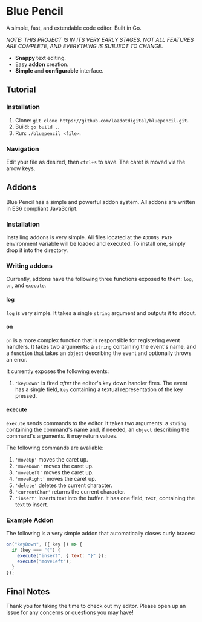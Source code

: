 # Blue Pencil

A simple, fast, and extendable code editor. Built in Go.

_NOTE: THIS PROJECT IS IN ITS VERY EARLY STAGES. NOT ALL FEATURES ARE COMPLETE, AND EVERYTHING IS SUBJECT TO CHANGE._

- **Snappy** text editing.
- Easy **addon** creation.
- **Simple** and **configurable** interface.

## Tutorial

### Installation

1. Clone: `git clone https://github.com/lazdotdigital/bluepencil.git`.
2. Build: `go build .`.
3. Run: `./bluepencil <file>`.

### Navigation

Edit your file as desired, then `ctrl+s` to save. The caret is moved via the arrow keys.

## Addons

Blue Pencil has a simple and powerful addon system. All addons are written in ES6 compliant JavaScript.

### Installation

Installing addons is very simple. All files located at the `ADDONS_PATH` environment variable will be loaded and executed. To install one, simply drop it into the directory.

### Writing addons

Currently, addons have the following three functions exposed to them: `log`, `on`, and `execute`.

#### log

`log` is very simple. It takes a single `string` argument and outputs it to stdout.

#### on

`on` is a more complex function that is responsible for registering event handlers. It takes two arguments: a `string` containing the event's name, and a `function` that takes an `object` describing the event and optionally throws an error.

It currently exposes the following events:

1. `'keyDown'` is fired _after_ the editor's key down handler fires. The event has a single field, `key` containing a textual representation of the key pressed.

#### execute

`execute` sends commands to the editor. It takes two arguments: a `string` containing the command's name and, if needed, an `object` describing the command's arguments. It may return values.

The following commands are avaliable:

1. `'moveUp'` moves the caret up.
2. `'moveDown'` moves the caret up.
3. `'moveLeft'` moves the caret up.
4. `'moveRight'` moves the caret up.
5. `'delete'` deletes the current character.
6. `'currentChar'` returns the current character.
7. `'insert'` inserts text into the buffer. It has one field, `text`, containing the text to insert.

### Example Addon

The following is a very simple addon that automatically closes curly braces:

```javascript
on("keyDown", ({ key }) => {
  if (key === "{") {
    execute("insert", { text: "}" });
    execute("moveLeft");
  }
});
```

## Final Notes

Thank you for taking the time to check out my editor. Please open up an issue for any concerns or questions you may have!
